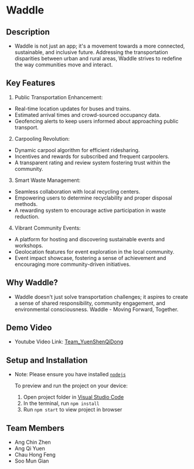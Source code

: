 # Waddle

## Description
- Waddle is not just an app; it's a movement towards a more connected, sustainable, and inclusive future. Addressing the transportation disparities between urban and rural areas, Waddle strives to redefine the way communities move and interact.

## Key Features

1. Public Transportation Enhancement:
- Real-time location updates for buses and trains.
- Estimated arrival times and crowd-sourced occupancy data.
- Geofencing alerts to keep users informed about approaching public transport.
  
2. Carpooling Revolution:
- Dynamic carpool algorithm for efficient ridesharing.
- Incentives and rewards for subscribed and frequent carpoolers.
- A transparent rating and review system fostering trust within the community.
  
3. Smart Waste Management:
- Seamless collaboration with local recycling centers.
- Empowering users to determine recyclability and proper disposal methods.
- A rewarding system to encourage active participation in waste reduction.
  
4. Vibrant Community Events:
- A platform for hosting and discovering sustainable events and workshops.
- Geolocation features for event exploration in the local community.
- Event impact showcase, fostering a sense of achievement and encouraging more community-driven initiatives.
  
## Why Waddle?
- Waddle doesn't just solve transportation challenges; it aspires to create a sense of shared responsibility, community engagement, and environmental consciousness. Waddle - Moving Forward, Together.

## Demo Video
- Youtube Video Link: [Team_YuenShenQiDong](https://youtu.be/UcFckRer7jw)

## Setup and Installation
- Note: Please ensure you have installed <code><a href="https://nodejs.org/en/download/">nodejs</a></code>

  To preview and run the project on your device:
  1) Open project folder in <a href="https://code.visualstudio.com/download">Visual Studio Code</a>
  2) In the terminal, run `npm install`
  3) Run `npm start` to view project in browser

## Team Members
- Ang Chin Zhen
- Ang Qi Yuen
- Chau Hong Feng
- Soo Mun Gian
  
